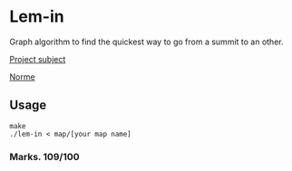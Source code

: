 # Lem-in

Graph algorithm to find the quickest way to go from a summit to an other.

[Project subject](ressources/lem-in.en.pdf)

[Norme](ressources/norme.en.pdf)

## Usage
```
make
./lem-in < map/[your map name]
```

### Marks. 109/100
